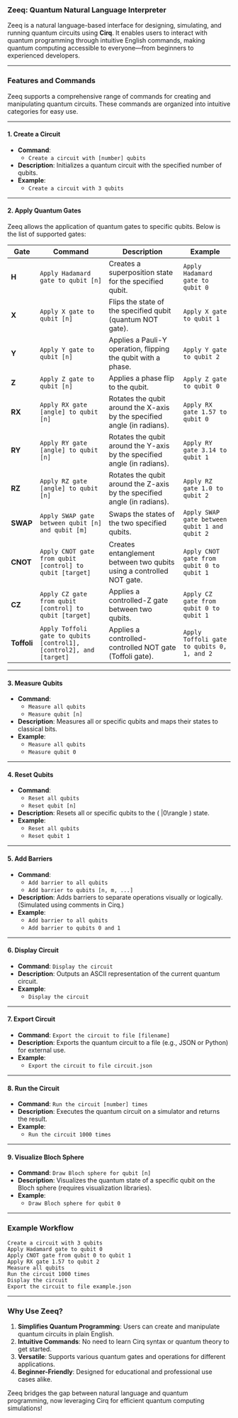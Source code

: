 ### **Zeeq: Quantum Natural Language Interpreter**

Zeeq is a natural language-based interface for designing, simulating, and running quantum circuits using **Cirq**. It enables users to interact with quantum programming through intuitive English commands, making quantum computing accessible to everyone—from beginners to experienced developers.

---

### **Features and Commands**

Zeeq supports a comprehensive range of commands for creating and manipulating quantum circuits. These commands are organized into intuitive categories for easy use.

---

#### **1. Create a Circuit**
- **Command**:  
  - `Create a circuit with [number] qubits`  
- **Description**: Initializes a quantum circuit with the specified number of qubits.
- **Example**:  
  - `Create a circuit with 3 qubits`

---

#### **2. Apply Quantum Gates**
Zeeq allows the application of quantum gates to specific qubits. Below is the list of supported gates:

| **Gate**     | **Command**                                                        | **Description**                                                                                | **Example**                                                |
|--------------|--------------------------------------------------------------------|------------------------------------------------------------------------------------------------|------------------------------------------------------------|
| **H**        | `Apply Hadamard gate to qubit [n]`                                 | Creates a superposition state for the specified qubit.                                         | `Apply Hadamard gate to qubit 0`                           |
| **X**        | `Apply X gate to qubit [n]`                                       | Flips the state of the specified qubit (quantum NOT gate).                                     | `Apply X gate to qubit 1`                                  |
| **Y**        | `Apply Y gate to qubit [n]`                                       | Applies a Pauli-Y operation, flipping the qubit with a phase.                                  | `Apply Y gate to qubit 2`                                  |
| **Z**        | `Apply Z gate to qubit [n]`                                       | Applies a phase flip to the qubit.                                                            | `Apply Z gate to qubit 0`                                  |
| **RX**       | `Apply RX gate [angle] to qubit [n]`                              | Rotates the qubit around the X-axis by the specified angle (in radians).                      | `Apply RX gate 1.57 to qubit 0`                            |
| **RY**       | `Apply RY gate [angle] to qubit [n]`                              | Rotates the qubit around the Y-axis by the specified angle (in radians).                      | `Apply RY gate 3.14 to qubit 1`                            |
| **RZ**       | `Apply RZ gate [angle] to qubit [n]`                              | Rotates the qubit around the Z-axis by the specified angle (in radians).                      | `Apply RZ gate 1.0 to qubit 2`                             |
| **SWAP**     | `Apply SWAP gate between qubit [n] and qubit [m]`                 | Swaps the states of the two specified qubits.                                                 | `Apply SWAP gate between qubit 1 and qubit 2`              |
| **CNOT**     | `Apply CNOT gate from qubit [control] to qubit [target]`          | Creates entanglement between two qubits using a controlled NOT gate.                          | `Apply CNOT gate from qubit 0 to qubit 1`                  |
| **CZ**       | `Apply CZ gate from qubit [control] to qubit [target]`            | Applies a controlled-Z gate between two qubits.                                               | `Apply CZ gate from qubit 0 to qubit 1`                    |
| **Toffoli**  | `Apply Toffoli gate to qubits [control1], [control2], and [target]`| Applies a controlled-controlled NOT gate (Toffoli gate).                                      | `Apply Toffoli gate to qubits 0, 1, and 2`                 |

---

#### **3. Measure Qubits**
- **Command**:  
  - `Measure all qubits`  
  - `Measure qubit [n]`
- **Description**: Measures all or specific qubits and maps their states to classical bits.
- **Example**:  
  - `Measure all qubits`  
  - `Measure qubit 0`

---

#### **4. Reset Qubits**
- **Command**:  
  - `Reset all qubits`  
  - `Reset qubit [n]`
- **Description**: Resets all or specific qubits to the \( |0\rangle \) state.
- **Example**:  
  - `Reset all qubits`  
  - `Reset qubit 1`

---

#### **5. Add Barriers**
- **Command**:  
  - `Add barrier to all qubits`  
  - `Add barrier to qubits [n, m, ...]`
- **Description**: Adds barriers to separate operations visually or logically. (Simulated using comments in Cirq.)
- **Example**:  
  - `Add barrier to all qubits`  
  - `Add barrier to qubits 0 and 1`

---

#### **6. Display Circuit**
- **Command**: `Display the circuit`
- **Description**: Outputs an ASCII representation of the current quantum circuit.
- **Example**:  
  - `Display the circuit`

---

#### **7. Export Circuit**
- **Command**: `Export the circuit to file [filename]`
- **Description**: Exports the quantum circuit to a file (e.g., JSON or Python) for external use.
- **Example**:  
  - `Export the circuit to file circuit.json`

---

#### **8. Run the Circuit**
- **Command**: `Run the circuit [number] times`
- **Description**: Executes the quantum circuit on a simulator and returns the result.
- **Example**:  
  - `Run the circuit 1000 times`

---

#### **9. Visualize Bloch Sphere**
- **Command**: `Draw Bloch sphere for qubit [n]`
- **Description**: Visualizes the quantum state of a specific qubit on the Bloch sphere (requires visualization libraries).
- **Example**:  
  - `Draw Bloch sphere for qubit 0`

---

### **Example Workflow**

```plaintext
Create a circuit with 3 qubits  
Apply Hadamard gate to qubit 0  
Apply CNOT gate from qubit 0 to qubit 1  
Apply RX gate 1.57 to qubit 2  
Measure all qubits  
Run the circuit 1000 times  
Display the circuit  
Export the circuit to file example.json  
```

---

### **Why Use Zeeq?**
1. **Simplifies Quantum Programming**: Users can create and manipulate quantum circuits in plain English.
2. **Intuitive Commands**: No need to learn Cirq syntax or quantum theory to get started.
3. **Versatile**: Supports various quantum gates and operations for different applications.
4. **Beginner-Friendly**: Designed for educational and professional use cases alike.

Zeeq bridges the gap between natural language and quantum programming, now leveraging Cirq for efficient quantum computing simulations!